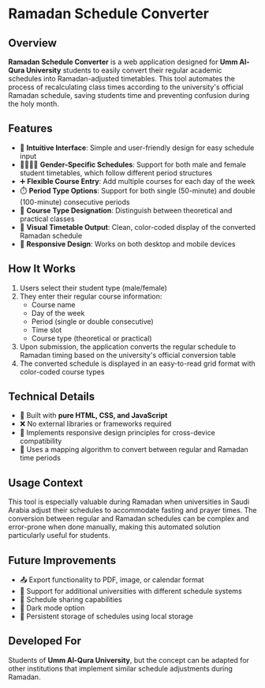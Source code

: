 # Ramadan Schedule Converter

## Overview  
**Ramadan Schedule Converter** is a web application designed for **Umm Al-Qura University** students to easily convert their regular academic schedules into Ramadan-adjusted timetables. This tool automates the process of recalculating class times according to the university's official Ramadan schedule, saving students time and preventing confusion during the holy month.

## Features
- 🎯 **Intuitive Interface**: Simple and user-friendly design for easy schedule input  
- 👨‍🎓👩‍🎓 **Gender-Specific Schedules**: Support for both male and female student timetables, which follow different period structures  
- ➕ **Flexible Course Entry**: Add multiple courses for each day of the week  
- ⏱️ **Period Type Options**: Support for both single (50-minute) and double (100-minute) consecutive periods  
- 📘 **Course Type Designation**: Distinguish between theoretical and practical classes  
- 📅 **Visual Timetable Output**: Clean, color-coded display of the converted Ramadan schedule  
- 📱 **Responsive Design**: Works on both desktop and mobile devices  

## How It Works
1. Users select their student type (male/female)  
2. They enter their regular course information:
   - Course name  
   - Day of the week  
   - Period (single or double consecutive)  
   - Time slot  
   - Course type (theoretical or practical)  
3. Upon submission, the application converts the regular schedule to Ramadan timing based on the university's official conversion table  
4. The converted schedule is displayed in an easy-to-read grid format with color-coded course types  

## Technical Details
- 🧱 Built with **pure HTML, CSS, and JavaScript**  
- ❌ No external libraries or frameworks required  
- 📐 Implements responsive design principles for cross-device compatibility  
- 🔁 Uses a mapping algorithm to convert between regular and Ramadan time periods  

## Usage Context
This tool is especially valuable during Ramadan when universities in Saudi Arabia adjust their schedules to accommodate fasting and prayer times. The conversion between regular and Ramadan schedules can be complex and error-prone when done manually, making this automated solution particularly useful for students.

## Future Improvements
- 📤 Export functionality to PDF, image, or calendar format  
- 🏫 Support for additional universities with different schedule systems  
- 🔗 Schedule sharing capabilities  
- 🌙 Dark mode option  
- 💾 Persistent storage of schedules using local storage  

## Developed For
Students of **Umm Al-Qura University**, but the concept can be adapted for other institutions that implement similar schedule adjustments during Ramadan.


